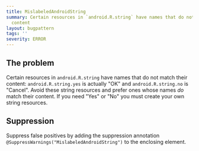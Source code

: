 ```yaml
---
title: MislabeledAndroidString
summary: Certain resources in `android.R.string` have names that do not match their
  content
layout: bugpattern
tags: ''
severity: ERROR
---
```


<!--
*** AUTO-GENERATED, DO NOT MODIFY ***
To make changes, edit the @BugPattern annotation or the explanation in docs/bugpattern.
-->


## The problem
Certain resources in `android.R.string` have names that do not match their
content: `android.R.string.yes` is actually "OK" and `android.R.string.no` is
"Cancel". Avoid these string resources and prefer ones whose names *do* match
their content. If you need "Yes" or "No" you must create your own string
resources.

## Suppression
Suppress false positives by adding the suppression annotation `@SuppressWarnings("MislabeledAndroidString")` to the enclosing element.
